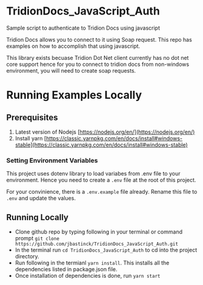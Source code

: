 # TridionDocs_JavaScript_Auth
Sample script to authenticate to Tridion Docs using javascript

Tridion Docs allows you to connect to it using Soap request. This repo has examples on how to accomplish that using javascript. 

This library exists becuase Tridion Dot Net client currently has no dot net core support hence for you to connect to tridion docs 
from non-windows environment, you will need to create soap requests.


# Running Examples Locally

## Prerequisites 
1.	Latest version of Nodejs [https://nodejs.org/en/](https://nodejs.org/en/)
2.	Install yarn [https://classic.yarnpkg.com/en/docs/install#windows-stable](https://classic.yarnpkg.com/en/docs/install#windows-stable)

### Setting Environment Variables
This project uses dotenv library to load variabes from .env file to your environment. Hence you need to create a `.env` file  at the root of this project.

For your convinience, there is a `.env.example` file  already. Rename this file to `.env` and update the values.

## Running Locally
- Clone github repo by typing following in your terminal or command prompt `git clone https://github.com/jbastinck/TridionDocs_JavaScript_Auth.git`
- In the terminal run `cd TridionDocs_JavaScript_Auth` to cd into the project directory.
- Run following in the termianl `yarn install`. This installs all the dependencies listed in package.json file. 
- Once installation of dependencies is done, run `yarn start`

